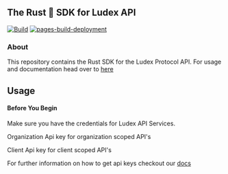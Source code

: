 ## The Rust 🦀 SDK for Ludex API

[![Build](https://github.com/allentsangdev/ludex-sdk-rust/actions/workflows/build.yml/badge.svg)](https://github.com/allentsangdev/ludex-sdk-rust/actions/workflows/build.yml) [![pages-build-deployment](https://github.com/allentsangdev/ludex-sdk-rust/actions/workflows/pages/pages-build-deployment/badge.svg)](https://github.com/allentsangdev/ludex-sdk-rust/actions/workflows/pages/pages-build-deployment)

### About

This repository contains the Rust SDK for the Ludex Protocol API.
For usage and documentation head over to [here](https://allentsangdev.github.io/ludex-rust-sdk/ludex_rust_sdk/)

## Usage

#### Before You Begin

Make sure you have the credentials for Ludex API Services.

Organization Api key for organization scoped API's

Client Api key for client scoped API's

For further information on how to get api keys checkout our [docs](https://docs.ludex.gg/dashboard/get-your-api-keys)
